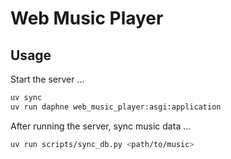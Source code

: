 # Web Music Player

## Usage

Start the server ...

```bash
uv sync
uv run daphne web_music_player:asgi:application
```

After running the server, sync music data ...

```bash
uv run scripts/sync_db.py <path/to/music>
```
